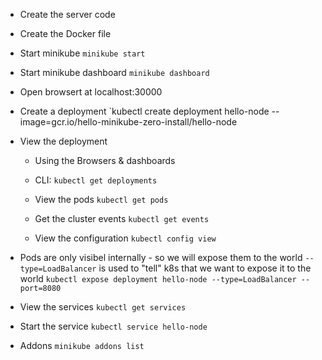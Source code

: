 - Create the server code
- Create the Docker file
- Start minikube `minikube start`
- Start minikube dashboard `minikube dashboard`
- Open browsert at localhost:30000
- Create a deployment
    `kubectl create deployment hello-node --image=gcr.io/hello-minikube-zero-install/hello-node
- View the deployment 
    - Using the Browsers & dashboards
    - CLI: `kubectl get deployments`

    - View the pods
    `kubectl get pods`

    - Get the cluster events
    `kubectl get events`

    - View the configuration
    `kubectl config view`

- Pods are only visibel internally - so we will expose them to the world
`--type=LoadBalancer` is used to "tell" k8s that we want to expose it to the world
`kubectl expose deployment hello-node --type=LoadBalancer --port=8080` 

- View the services
`kubectl get services`

- Start the service
`kubectl service hello-node`

- Addons
`minikube addons list`